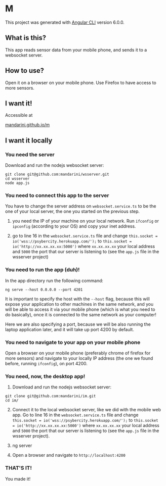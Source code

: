 # M

This project was generated with [Angular CLI](https://github.com/angular/angular-cli) version 6.0.0.

## What is this?

This app reads sensor data from your mobile phone,
and sends it to a websocket server.

## How to use?

Open it on a browser on your mobile phone. Use Firefox to have access to more sensors.

## I want it!

Accessible at

[mandarini.github.io/m](https://mandarini.github.io/m/)

## I want it locally

### You need the server

Download and run the nodejs websocket server:

```
git clone git@github.com:mandarini/wsserver.git
cd wsserver
node app.js
```

### You need to connect this app to the server

You have to change the server address on `websocket.service.ts` to be the one of your local server,
the one you started on the previous step.

1. you need the IP of your machine on your local network.
Run `ifconfig` or `ipconfig` (according to your OS) and copy your inet address.

2. go to line 16 in the `websocket.service.ts` file and change
`this.socket = io('wss://psybercity.herokuapp.com/');` to `this.socket = io('http://xx.xx.xx.xx:5000')`
where `xx.xx.xx.xx` your local address and `5000` the port that our server is listening to
(see the `app.js` file in the wsserver project)

### You need to run the app (duh)!

In the app directory run the following command:

```
ng serve --host 0.0.0.0 --port 4201
```

It is important to specify the host with the `--host` flag, because this will expose your application to other machines in the same network, and you will be able to access it via your mobile phone (which is what you need to do basically), once it is connected to the same network as your computer!

Here we are also specifying a port, because we will be also running the laptop application later, and it will take up port 4200 by default.

### You need to navigate to your app on your mobile phone

Open a browser on your mobile phone (preferably chrome of firefox for more sensors) and navigate to your locally IP
address (the one we found before, running `ifconfig`), on port 4200.

### You need, now, the desktop app!

1. Download and run the nodejs websocket server:

```
git clone git@github.com:mandarini/im.git
cd im/
```

2. Connect it to the local websocket server, like we did with the mobile web app.
Go to line 16 in the `websocket.service.ts` file and change
`this.socket = io('wss://psybercity.herokuapp.com/');` to `this.socket = io('http://xx.xx.xx.xx:5000')`
where `xx.xx.xx.xx` your local address and `5000` the port that our server is listening to
(see the `app.js` file in the wsserver project).

3. ng server

4. Open a browser and navigate to `http://localhost:4200`

### THAT'S IT!

You made it!
